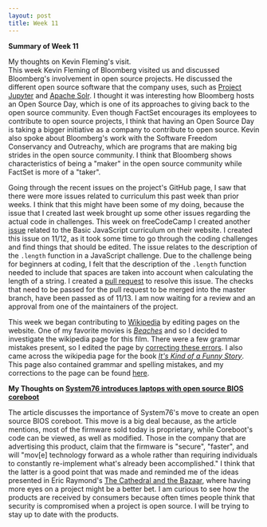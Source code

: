 ```yaml
---
layout: post
title: Week 11
---
```

**Summary of Week 11**  

My thoughts on Kevin Fleming's visit.  
This week Kevin Fleming of Bloomberg visited us and discussed Bloomberg's involvement in open source projects. He discussed the different open source software that the company uses, such as [Project Jupyter](https://jupyter.org/) and [Apache Solr](https://lucene.apache.org/solr/). I thought it was interesting how Bloomberg hosts an Open Source Day, which is one of its approaches to giving back to the open source community. Even though FactSet encourages its employees to contribute to open source projects, I think that having an Open Source Day is taking a bigger initiative as a company to contribute to open source. Kevin also spoke about Bloomberg's work with the Software Freedom Conservancy and Outreachy, which are programs that are making big strides in the open source community. I think that Bloomberg shows characteristics of being a "maker" in the open source community while FactSet is more of a "taker".

Going through the recent issues on the project's GitHub page, I saw that there were more issues related to curriculum this past week than prior weeks. I think that this might have been some of my doing, because the issue that I created last week brought up some other issues regarding the actual code in challenges. This week on freeCodeCamp I created another [issue](https://github.com/freeCodeCamp/freeCodeCamp/issues/37748) related to the Basic JavaScript curriculum on their website. I created this issue on 11/12, as it took some time to go through the coding challenges and find things that should be edited. The issue relates to the description of the <code>.length</code> function in a JavaScript challenge. Due to the challenge being for beginners at coding, I felt that the description of the <code>.length</code> function needed to include that spaces are taken into account when calculating the length of a string. I created a [pull request](https://github.com/freeCodeCamp/freeCodeCamp/pull/37749) to resolve this issue. The checks that need to be passed for the pull request to be merged into the master branch, have been passed as of 11/13. I am now waiting for a review and an approval from one of the maintainers of the project. 

This week we began contributing to [Wikipedia](https://en.wikipedia.org/wiki/Main_Page) by editing pages on the website. One of my favorite movies is [_Beaches_](https://en.wikipedia.org/wiki/Beaches_(film)) and so I decided to investigate the wikipedia page for this film. There were a few grammar mistakes present, so I edited the page by [correcting these errors](https://en.wikipedia.org/w/index.php?title=Beaches_(film)&diff=prev&oldid=925984351). I also came across the wikipedia page for the book [_It's Kind of a Funny Story_](https://en.wikipedia.org/wiki/It%27s_Kind_of_a_Funny_Story). This page also contained grammar and spelling mistakes, and my corrections to the page can be found [here](https://en.wikipedia.org/w/index.php?title=It%27s_Kind_of_a_Funny_Story&diff=prev&oldid=925985900).

**My Thoughts on [System76 introduces laptops with open source BIOS coreboot](https://opensource.com/article/19/11/coreboot-system76-laptops?utm_campaign=intrel)**  

The article discusses the importance of System76's move to create an open source BIOS coreboot. This move is a big deal because, as the article mentions, most of the firmware sold today is proprietary, while Coreboot's code can be viewed, as well as modified. Those in the company that are advertising this product, claim that the firmware is "secure", "faster", and will "mov[e] technology forward as a whole rather than requiring individuals to constantly re-implement what's already been accomplished." I think that the latter is a good point that was made and reminded me of the ideas presented in Eric Raymond's [The Cathedral and the Bazaar](http://www.catb.org/~esr/writings/cathedral-bazaar/cathedral-bazaar/index.html), where having more eyes on a project might be a better bet. I am curious to see how the products are received by consumers because often times people think that security is compromised when a project is open source. I will be trying to stay up to date with the products.
